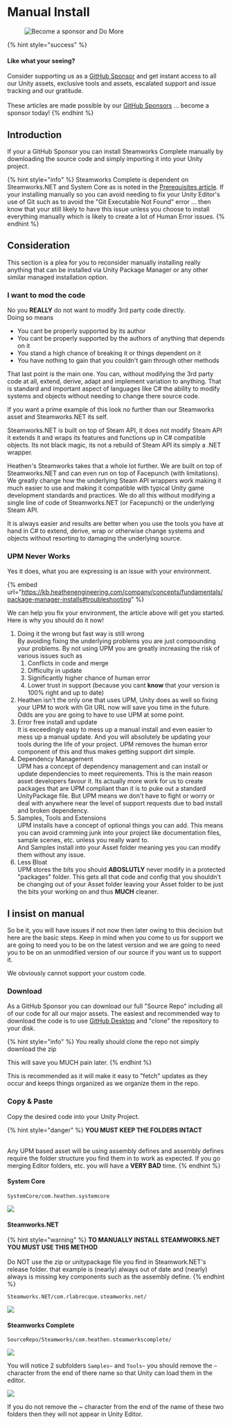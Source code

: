 # Manual Install

<figure><img src="../../../../.gitbook/assets/512x128 Sponsor Banner.png" alt="Become a sponsor and Do More"><figcaption></figcaption></figure>

{% hint style="success" %}
#### Like what your seeing?

Consider supporting us as a [GitHub Sponsor](../../../../company/become-a-sponsor.md) and get instant access to all our Unity assets, exclusive tools and assets, escalated support and issue tracking and our gratitude.\
\
These articles are made possible by our [GitHub Sponsors](https://github.com/sponsors/heathen-engineering) ... become a sponsor today!
{% endhint %}

## Introduction

If your a GitHub Sponsor you can install Steamworks Complete manually by downloading the source code and simply importing it into your Unity project.

{% hint style="info" %}
Steamworks Complete is dependent on Steamworks.NET and System Core as is noted in the [Prerequisites article](prerequisites.md). If your installing manually so you can avoid needing to fix your Unity Editor's use of Git such as to avoid the "Git Executable Not Found" error ... then know that your still likely to have this issue unless you choose to install everything manually which is likely to create a lot of Human Error issues.
{% endhint %}

## Consideration

This section is a plea for you to reconsider manually installing really anything that can be installed via Unity Package Manager or any other similar managed installation option.&#x20;

### I want to mod the code

No you **REALLY** do not want to modify 3rd party code directly. \
Doing so means

* You cant be properly supported by its author
* You cant be properly supported by the authors of anything that depends on it
* You stand a high chance of breaking it or things dependent on it
* You have nothing to gain that you couldn't gain through other methods

That last point is the main one. You can, without modifying the 3rd party code at all, extend, derive, adapt and implement variation to anything. That is standard and important aspect of languages like C# the ability to modify systems and objects without needing to change there source code.

If you want a prime example of this look no further than our Steamworks asset and Steamworks.NET its self.&#x20;

Steamworks.NET is built on top of Steam API, it does not modify Steam API it extends it and wraps its features and functions up in C# compatible objects. Its not black magic, its not a rebuild of Steam API its simply a .NET wrapper.

Heathen's Steamworks takes that a whole lot further. We are built on top of Steamworks.NET and can even run on top of Facepunch (with limitations). We greatly change how the underlying Steam API wrappers work making it much easier to use and making it compatible with typical Unity game development standards and practices. We do all this without modifying a single line of code of Steamworks.NET (or Facepunch) or the underlying Steam API.

It is always easier and results are better when you use the tools you have at hand in C# to extend, derive, wrap or otherwise change systems and objects without resorting to damaging the underlying source.

### UPM Never Works

Yes it does, what you are expressing is an issue with your environment.

{% embed url="https://kb.heathenengineering.com/company/concepts/fundamentals/package-manager-installs#troubleshooting" %}

We can help you fix your environment, the article above will get you started. \
Here is why you should do it now!

1. Doing it the wrong but fast way is still wrong\
   By avoiding fixing the underlying problems you are just compounding your problems. By not using UPM you are greatly increasing the risk of various issues such as&#x20;
   1. Conflicts in code and merge
   2. Difficulty in update
   3. Significantly higher chance of human error
   4. Lower trust in support (because you cant **know** that your version is 100% right and up to date)
2. Heathen isn't the only one that uses UPM, Unity does as well so fixing your UPM to work with Git URL now will save you time in the future. Odds are you are going to have to use UPM at some point.
3. Error free install and update\
   It is exceedingly easy to mess up a manual install and even easier to mess up a manual update. And you will absolutely be updating your tools during the life of your project. UPM removes the human error component of this and thus makes getting support dirt simple.
4. Dependency Management\
   UPM has a concept of dependency management and can install or update dependencies to meet requirements. This is the main reason asset developers favour it. Its actually more work for us to create packages that are UPM compliant than it is to puke out a standard UnityPackage file. But UPM means we don't have to fight or worry or deal with anywhere near the level of support requests due to bad install and broken dependency.
5. Samples, Tools and Extensions\
   UPM installs have a concept of optional things you can add. This means you can avoid cramming junk into your project like documentation files, sample scenes, etc. unless you really want to.\
   And Samples install into your Asset folder meaning yes you can modify them without any issue.
6. Less Bloat\
   UPM stores the bits you should **ABOSLUTLY** never modify in a protected "packages" folder. This gets all that code and config that you shouldn't be changing out of your Asset folder leaving your Asset folder to be just the bits your working on and thus **MUCH** cleaner.

## I insist on manual

So be it, you will have issues if not now then later owing to this decision but here are the basic steps. Keep in mind when you come to us for support we are going to need you to be on the latest version and we are going to need you to be on an unmodified version of our source if you want us to support it.&#x20;

We obviously cannot support your custom code.

### Download

As a GitHub Sponsor you can download our full "Source Repo" including all of our code for all our major assets. The easiest and recommended way to download the code is to use [GitHub Desktop](https://desktop.github.com/) and "clone" the repository to your disk.

{% hint style="info" %}
You really should clone the repo not simply download the zip

This will save you MUCH pain later.
{% endhint %}

This is recommended as it will make it easy to "fetch" updates as they occur and keeps things organized as we organize them in the repo.

### Copy & Paste

Copy the desired code into your Unity Project.&#x20;

{% hint style="danger" %}
**YOU MUST KEEP THE FOLDERS INTACT**

\
Any UPM based asset will be using assembly defines and assembly defines require the folder structure you find them in to work as expected. If you go merging Editor folders, etc. you will have a **VERY BAD** time.
{% endhint %}

#### System Core

`SystemCore/com.heathen.systemcore`

![](<../../../../.gitbook/assets/image (1) (3).png>)

#### Steamworks.NET

{% hint style="warning" %}
**TO MANUALLY INSTALL STEAMWORKS.NET YOU MUST USE THIS METHOD**\
\
Do NOT use the zip or unitypackage file you find in Steamwork.NET's release folder. that example is (nearly) always out of date and (nearly) always is missing key components such as the assembly define.
{% endhint %}

`Steamworks.NET/com.rlabrecque.steamworks.net/`

![](<../../../../.gitbook/assets/image (6).png>)

#### Steamworks Complete

`SourceRepo/Steamworks/com.heathen.steamworkscomplete/`&#x20;

![](<../../../../.gitbook/assets/image (7).png>)

You will notice 2 subfolders `Samples~` and `Tools~` you should remove the `~` character from the end of there name so that Unity can load them in the editor.&#x20;

![](<../../../../.gitbook/assets/image (1) (2).png>)

If you do not remove the \~ character from the end of the name of these two folders then they will not appear in Unity Editor.

